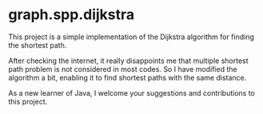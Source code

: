 # graph.spp.dijkstra

This project is a simple implementation of the Dijkstra algorithm for finding the shortest path. 

After checking the internet, it really disappoints me that multiple shortest path problem is not considered in most codes. So I have modified the algorithm a bit, enabling it to find shortest paths with the same distance. 

As a new learner of Java, I welcome your suggestions and contributions to this project. 
